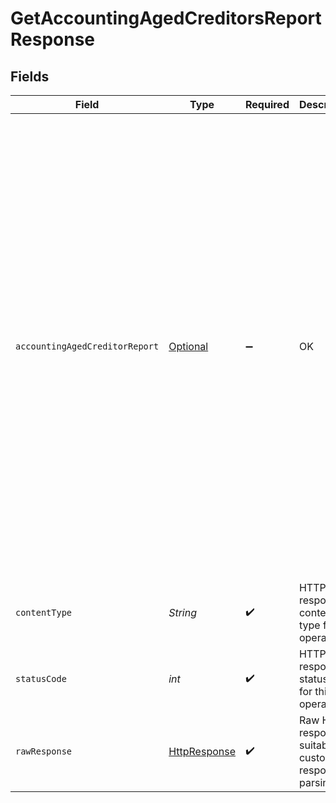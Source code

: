 # GetAccountingAgedCreditorsReportResponse


## Fields

| Field                                                                                                                                                                                                                                                                                                                                                                                                                 | Type                                                                                                                                                                                                                                                                                                                                                                                                                  | Required                                                                                                                                                                                                                                                                                                                                                                                                              | Description                                                                                                                                                                                                                                                                                                                                                                                                           | Example                                                                                                                                                                                                                                                                                                                                                                                                               |
| --------------------------------------------------------------------------------------------------------------------------------------------------------------------------------------------------------------------------------------------------------------------------------------------------------------------------------------------------------------------------------------------------------------------- | --------------------------------------------------------------------------------------------------------------------------------------------------------------------------------------------------------------------------------------------------------------------------------------------------------------------------------------------------------------------------------------------------------------------- | --------------------------------------------------------------------------------------------------------------------------------------------------------------------------------------------------------------------------------------------------------------------------------------------------------------------------------------------------------------------------------------------------------------------- | --------------------------------------------------------------------------------------------------------------------------------------------------------------------------------------------------------------------------------------------------------------------------------------------------------------------------------------------------------------------------------------------------------------------- | --------------------------------------------------------------------------------------------------------------------------------------------------------------------------------------------------------------------------------------------------------------------------------------------------------------------------------------------------------------------------------------------------------------------- |
| `accountingAgedCreditorReport`                                                                                                                                                                                                                                                                                                                                                                                        | [Optional<AccountingAgedCreditorReport>](../../models/shared/AccountingAgedCreditorReport.md)                                                                                                                                                                                                                                                                                                                         | :heavy_minus_sign:                                                                                                                                                                                                                                                                                                                                                                                                    | OK                                                                                                                                                                                                                                                                                                                                                                                                                    | {<br/>"generated": "2022-10-23T00:00:00Z",<br/>"reportDate": "2022-10-23T00:00:00Z",<br/>"data": [<br/>{<br/>"customerId": "f594cefb-7750-4c3a-bab2-b5322026dee9",<br/>"customerName": "John Doe",<br/>"agedCurrencyOutstanding": [<br/>{<br/>"currency": "GBP",<br/>"agedOutstandingAmounts": [<br/>{<br/>"fromDate": "2022-10-01T00:00:00Z",<br/>"toDate": "2022-10-31T00:00:00Z",<br/>"amount": 1547.5,<br/>"details": [<br/>{<br/>"name": "Bills",<br/>"amount": 1547.5<br/>}<br/>]<br/>}<br/>]<br/>}<br/>]<br/>}<br/>]<br/>} |
| `contentType`                                                                                                                                                                                                                                                                                                                                                                                                         | *String*                                                                                                                                                                                                                                                                                                                                                                                                              | :heavy_check_mark:                                                                                                                                                                                                                                                                                                                                                                                                    | HTTP response content type for this operation                                                                                                                                                                                                                                                                                                                                                                         |                                                                                                                                                                                                                                                                                                                                                                                                                       |
| `statusCode`                                                                                                                                                                                                                                                                                                                                                                                                          | *int*                                                                                                                                                                                                                                                                                                                                                                                                                 | :heavy_check_mark:                                                                                                                                                                                                                                                                                                                                                                                                    | HTTP response status code for this operation                                                                                                                                                                                                                                                                                                                                                                          |                                                                                                                                                                                                                                                                                                                                                                                                                       |
| `rawResponse`                                                                                                                                                                                                                                                                                                                                                                                                         | [HttpResponse<InputStream>](https://docs.oracle.com/en/java/javase/11/docs/api/java.net.http/java/net/http/HttpResponse.html)                                                                                                                                                                                                                                                                                         | :heavy_check_mark:                                                                                                                                                                                                                                                                                                                                                                                                    | Raw HTTP response; suitable for custom response parsing                                                                                                                                                                                                                                                                                                                                                               |                                                                                                                                                                                                                                                                                                                                                                                                                       |